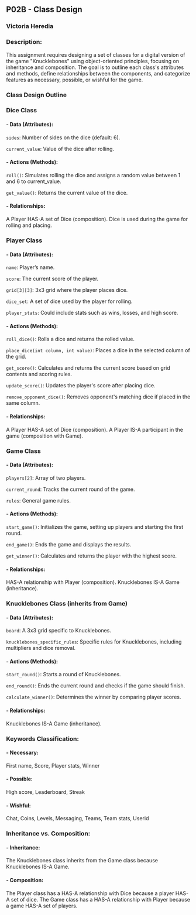 ## P02B - Class Design 
### Victoria Heredia
### Description:

This assignment requires designing a set of classes for a digital version of the game "Knucklebones" using object-oriented principles, focusing on inheritance and composition. The goal is to outline each class's attributes and methods, define relationships between the components, and categorize features as necessary, possible, or wishful for the game.

### Class Design Outline

### Dice Class
#### - Data (Attributes):

`sides`: Number of sides on the dice (default: 6).

`current_value`: Value of the dice after rolling.

#### - Actions (Methods):

`roll()`: Simulates rolling the dice and assigns a random value between 1 and 6 to current_value.

`get_value()`: Returns the current value of the dice.

#### - Relationships:

A Player HAS-A set of Dice (composition).
Dice is used during the game for rolling and placing.

### Player Class
#### - Data (Attributes):

`name`: Player’s name.

`score`: The current score of the player.

`grid[3][3]`: 3x3 grid where the player places dice.

`dice_set`: A set of dice used by the player for rolling.

`player_stats`: Could include stats such as wins, losses, and high score.

#### - Actions (Methods):

`roll_dice()`: Rolls a dice and returns the rolled value.

`place_dice(int column, int value)`: Places a dice in the selected column of the grid.

`get_score()`: Calculates and returns the current score based on grid contents and scoring rules.

`update_score()`: Updates the player's score after placing dice.

`remove_opponent_dice()`: Removes opponent's matching dice if placed in the same column.

#### - Relationships:

A Player HAS-A set of Dice (composition).
A Player IS-A participant in the game (composition with Game).

### Game Class
#### - Data (Attributes):
`players[2]`: Array of two players.

`current_round`: Tracks the current round of the game.

`rules`: General game rules.

#### - Actions (Methods):

`start_game()`: Initializes the game, setting up players and starting the first round.

`end_game()`: Ends the game and displays the results.

`get_winner()`: Calculates and returns the player with the highest score.

#### - Relationships:
HAS-A relationship with Player (composition).
Knucklebones IS-A Game (inheritance).

### Knucklebones Class (inherits from Game)
#### - Data (Attributes):
`board`: A 3x3 grid specific to Knucklebones.

`knucklebones_specific_rules`: Specific rules for Knucklebones, including multipliers and dice removal.

#### - Actions (Methods):
`start_round()`: Starts a round of Knucklebones.

`end_round()`: Ends the current round and checks if the game should finish.

`calculate_winner()`: Determines the winner by comparing player scores.

#### - Relationships:
Knucklebones IS-A Game (inheritance).

### Keywords Classification:
#### - Necessary:
First name, Score, Player stats, Winner

#### - Possible:
High score, Leaderboard, Streak

#### - Wishful: 
Chat, Coins, Levels, Messaging, Teams, Team stats, Userid

### Inheritance vs. Composition:
#### - Inheritance:
The Knucklebones class inherits from the Game class because Knucklebones IS-A Game.

#### - Composition:
The Player class has a HAS-A relationship with Dice because a player HAS-A set of dice.
The Game class has a HAS-A relationship with Player because a game HAS-A set of players.

